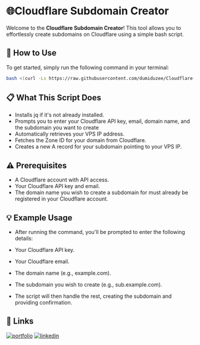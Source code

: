 
# 🌐Cloudflare Subdomain Creator

Welcome to the **Cloudflare Subdomain Creator**! This tool allows you to effortlessly create subdomains on Cloudflare using a simple bash script.

## 🚀 How to Use

To get started, simply run the following command in your terminal:

```bash
bash <(curl -Ls https://raw.githubusercontent.com/dumiduzee/Cloudflare-Subdomain-Creator/main/install.sh)
```






## 📋 What This Script Does

 - Installs jq if it's not already installed.
 - Prompts you to enter your Cloudflare API key, email, domain name, and the subdomain you want to create
 - Automatically retrieves your VPS IP address.
  - Fetches the Zone ID for your domain from Cloudflare.
- Creates a new A record for your subdomain pointing to your VPS IP.

## ⚠️ Prerequisites
- A Cloudflare account with API access.
- Your Cloudflare API key and email.
- The domain name you wish to create a subdomain for must already be registered in your Cloudflare account.

## 💡 Example Usage
- After running the command, you'll be prompted to enter the following details:

- Your Cloudflare API key.
- Your Cloudflare email.
- The domain name (e.g., example.com).
- The subdomain you wish to create (e.g., sub.example.com).
- The script will then handle the rest, creating the subdomain and providing confirmation.



## 🔗 Links
[![portfolio](https://img.shields.io/badge/my_portfolio-000?style=for-the-badge&logo=ko-fi&logoColor=white)](https://zeuslk.xyz/)
[![linkedin](https://img.shields.io/badge/linkedin-0A66C2?style=for-the-badge&logo=linkedin&logoColor=white)](https://www.linkedin.com/in/dumidu-lakshan-345a14320/)


